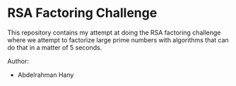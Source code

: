 # RSA Factoring Challenge

This repository contains my attempt at doing the RSA factoring challenge where we attempt to factorize large prime numbers with algorithms that can do that in a matter of 5 seconds.

Author:
- Abdelrahman Hany